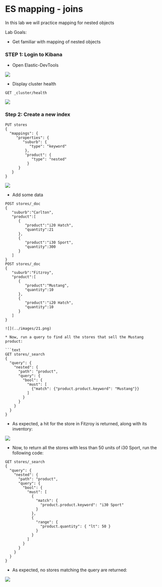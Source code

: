 # ES mapping - joins

In this lab we will practice mapping for nested objects


Lab Goals:

* Get familiar with mapping of nested objects

### STEP 1: Login to Kibana

* Open Elastic-DevTools

![](../images/05.png)

* Display cluster health

```shell
GET _cluster/health
```
![](../images/07.png)

### Step 2: Create a new index

```text
PUT stores
{
  "mappings": {
     "properties": {
        "suburb": {
           "type": "keyword"
         },
         "product": {
            "type": "nested"
          }
      }
   }
}
```
![](../images/20.png)

* Add some data

```text
POST stores/_doc
{
   "suburb":"Carlton",
   "product":[
      {
         "product":"i20 Hatch",
         "quantity":21
      },
      {
         "product":"i30 Sport",
         "quantity":300
      }
   ]
}
POST stores/_doc
{
   "suburb":"Fitzroy",
   "product":[
      {
         "product":"Mustang",
         "quantity":10
      },
      {
         "product":"i20 Hatch",
         "quantity":10
      }
   ]
}

![](../images/21.png)

* Now, run a query to find all the stores that sell the Mustang product:

```text
GET stores/_search
{
  "query": {
    "nested": {
      "path": "product",
      "query": {
        "bool": {
          "must": [
            {"match": {"product.product.keyword": "Mustang"}}
          ]
        }
      }
    }
  }
}
```

* As expected, a hit for the store in Fitzroy is returned, along with its inventory:

![](../images/22.png)

* Now, to return all the stores with less than 50 units of i30 Sport, run the following code:
```text
GET stores/_search
{
  "query": {
    "nested": {
      "path": "product",
      "query": {
        "bool": {
          "must": [
            {
              "match": {
                "product.product.keyword": "i30 Sport"
              }
            },
            {
              "range": {
                "product.quantity": { "lt": 50 }
              }
            }
          ]
        }
      }
    }
  }
}
```

   
* As expected, no stores matching the query are returned:

![](../images/23.png)

